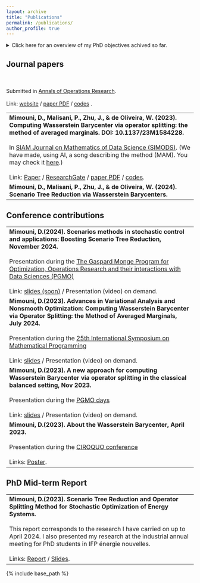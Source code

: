 ```yaml
---
layout: archive
title: "Publications"
permalink: /publications/
author_profile: true
---
```


<!-- You can also find my articles on <a href="https://scholar.google.com/citations?user=WUwMZtIAAAAJ&hl=fr">my Google Scholar profile</a>. -->

<details>
<summary>Click here for an overview of my PhD objectives achived so far.</summary>
<hr style="height: 3px; background-color: black;">

Managing uncertainties in multistage stochastic optimization poses a substantial challenge, necessitating a  a complex trade-off between, on the one hand, the representation of the uncertainties (i.e. the number of scenarios) and, on the other hand, the computational tractability. Scenario reduction methods, pioneered in 2003 by Dupavcova et al., offer a promising outlooks for achieving a satisfactory trade-off. However, the choice of distance metric for reducing scenario trees significantly influences solution quality. While clustering techniques have been prevalent, recent research has turned to Wasserstein-based methods to minimize transport distance between probabilty measures. <br><br>

My work presents a comprehensive investigation of the use of Wasserstein distance for scenario tree reduction in the context of multistage stochastic optimization. The Wasserstein barycenter (WB) serves as a tool for summarizing sets of probabilities, it appears in a number of disciplines, including applied probability, clustering and image processing. Numerically efficient methods to computing the WB rely on entropic regularization functions, resulting in approximate solutions due to limitations in solver capabilities. In contrast, this research introduces an exact approach based on the Douglas-Rachford splitting method directly applied to the WB linear optimization problem. The proposed solving algorithm achieves a trade-off between the numerical efficiency of regularization-based methods and the precision of exact LP solvers.<br><br>

 Kovacevic and Pichler develop a reduction algorithm based on nested Wasserstein distance. This algorithm consists of computing a significant amount of Wasserstein barycenters. The second contribution of this work is to implement dedicated WB computation algorithms, including the Iterative Bregmann Projection method (IBP), Sinkhorn distance, and the newly introduced Method of Averaged Marginals (MAM) in the algorithm proposed in their work, Kovacevic and Pichler, to accelerate its performances.<br><br>

By proposing efficient algorithms for computing Wasserstein barycenters and reducing scenario trees, we address critical challenges in managing uncertainties in multistage stochastic optimization. Looking ahead, future research directions include further exploration of the interplay between optimization algorithms and stochastic processes to refine scenario tree reduction methodologies and enhance the applicability of Wasserstein-based methods in complex optimization problems. 

<hr style="height: 3px; background-color: black;">
</details>

## Journal papers

<table>
  <tr>
    <td>
      <b>Mimouni, D., Malisani, P., Zhu, J., & de Oliveira, W. (2023). Computing Wasserstein Barycenter via operator splitting: the method of averaged marginals. DOI: 10.1137/23M1584228.</b><br><br>
      In <a href="https://epubs.siam.org/doi/abs/10.1137/23M1584228">SIAM Journal on Mathematics of Data Science (SIMODS)</a>. (We have made, using AI, a song describing the method (MAM). You may check it <a href="https://drive.google.com/file/d/1ZN8mGAFXmsbvSU3s83v1qkVVg0oKJkI7/view?usp=drive_link">here</a>.)<br><br>
      Link: <a href="https://epubs.siam.org/doi/abs/10.1137/23M1584228">Paper</a> / <a href="https://www.researchgate.net/publication/373838665_Computing_Wasserstein_Barycenter_via_operator_splitting_the_method_of_averaged_marginals">ResearchGate</a> / <a href="/files/Computing_Wasserstein_Barycenters_via_operator_splitting.pdf">paper PDF</a> / <a href="https://ifpen-gitlab.appcollaboratif.fr/detocs/mam_wb">codes</a>.
    </td>
  </tr>

   <tr>
    <td><b>Mimouni, D., Malisani, P., Zhu, J., & de Oliveira, W. (2024). Scenario Tree Reduction via Wasserstein Barycenters.</b> </td>
<br><br>
    Submitted in <a href="https://link.springer.com/journal/10479">Annals of Operations Research</a>.  
<br><br>
    Link: <a href="https://www.researchgate.net/publication/">website</a> / <a href="/files/reduction_tree.pdf">paper PDF</a> / <a href="https://github.com/dan-mim/Nested_tree_reduction">codes</a> .
    
  </tr>
</table>


## Conference contributions

<table>
  <tr>
    <td>
      <b>Mimouni, D.(2024). Scenarios methods in stochastic control and applications: Boosting Scenario Tree Reduction, November 2024.</b><br><br>
      Presentation during the <a href="https://www.fondation-hadamard.fr/fr/programmes/les-programmes-thematiques/home/pgmo-days/">The Gaspard Monge Program for Optimization, Operations Research and their interactions with Data Sciences (PGMO)</a><br><br>
      Link: <a href="/files/PGMO2.pdf">slides (soon)</a> / Presentation (video) on demand.
    </td>
  </tr>

  <tr>
    <td>
      <b>Mimouni, D.(2023). Advances in Variational Analysis and Nonsmooth Optimization: Computing Wasserstein Barycenter via Operator Splitting: the Method of Averaged Marginals, July 2024.</b><br><br>
      Presentation during the <a href="https://ismp2024.gerad.ca/">25th International Symposium on Mathematical Programming</a><br><br>
      Link: <a href="/files/ISMP.pdf">slides</a> / Presentation (video) on demand.
    </td>
  </tr>

  <tr>
    <td>
      <b>Mimouni, D.(2023). A new approach for computing Wasserstein Barycenter via operator splitting in the classical balanced setting, Nov 2023.</b><br><br>
      Presentation during the <a href="https://smf.emath.fr/evenements-smf/pgmo-days-2023">PGMO days</a><br><br>
      Link: <a href="/files/PGMOdays.pdf">slides</a> / Presentation (video) on demand.
    </td>
  </tr>

  <tr>
    <td>
      <b>Mimouni, D.(2023). About the Wasserstein Barycenter, April 2023.</b><br><br>
      Presentation during the <a href="https://smf.emath.fr/evenements-smf/pgmo-days-2023">CIROQUO conference</a><br><br>
      Links: <a href="/files/CIROQUO_Wasserstein.pdf">Poster</a>.
    </td>
  </tr>
</table>

## PhD Mid-term Report
<table>
  <tr>
    <td>
      <b>Mimouni, D.(2023). Scenario Tree Reduction and Operator Splitting Method for Stochastic Optimization of Energy Systems.</b><br><br>
      This report corresponds to the research I have carried on up to April 2024. I also presented my research at the industrial annual meeting for PhD students in IFP énergie nouvelles.<br><br>
      Links: <a href="/files/MIMOUNI_Daniel_R11.pdf">Report</a> / <a href="/files/mid-phd_Mimouni_Daniel_R11.pdf">Slides</a>.
    </td>
  </tr>
</table>


<!-- ## Journal papers

<table>
  <tr>
    <td rowspan="3" style="width: 50px;"><b>J1</b></td>
    <td>S. W. Combettes, P. Boniol, A. Mazarguil, D. Wang, D. Vaquero-Ramos, M. Chauveau, L. Oudre, N. Vayatis, P.-P. Vidal, A. Roren, and M.-M. Lefèvre-Colau. "Arm-CODA: A Data Set of Upper-limb Human Movement During Routine Examination." <i>Image Processing On Line (IPOL)</i>, 14:1-13, 2024.</td>
  </tr>
  <tr>
    <td>Data set name: Arm-CODA.</td>
  </tr>
  <tr>
    <td>Links: <a href="https://www.ipol.im/pub/art/2024/494/">website</a> / <a href="https://www.ipol.im/pub/art/2024/494/article.pdf">paper PDF</a> / <a href="https://ipolcore.ipol.im/demo/clientApp/demo.html?id=494">demo</a>.</td>
  </tr>
</table>


## International conference papers

<table>
  <tr>
    <td rowspan="3" style="width: 50px;"><b>IC3</b></td>
    <td>S. W. Combettes, C. Truong, and L. Oudre. "Symbolic representation for time series." To appear in <i>Proceedings of the European Signal Processing Conference (EUSIPCO)</i>, Lyon, France, 2024.</td>
  </tr>
  <tr>
    <td>Method name: ASTRIDE.</td>
  </tr>
  <tr>
    <td>Links: <a href="http://www.laurentoudre.fr/publis/EUSIPCO2024symb.pdf">paper PDF</a> / <a href="https://eusipcolyon.sciencesconf.org/">EUSIPCO 2024</a>.</td>
  </tr>

  <tr>
    <td rowspan="3" style="width: 50px;"><b>IC2</b></td>
    <td>S. W. Combettes, P. Boniol, C. Truong, and L. Oudre. "d_{symb} playground: an interactive tool to explore large multivariate time series datasets." In <i>Proceedings of the International Conference on Data Engineering (ICDE)</i>, Utrecht, Netherlands, 2024.</td>
  </tr>
  <tr>
    <td>Method name: $d_{symb}$ playground.</td>
  </tr>
  <tr>
    <td>Links: <a href="https://icde2024.github.io/demos.html">website</a> / <a href="http://www.laurentoudre.fr/publis/dsymb_demo.pdf">paper PDF</a> / <a href="/files/2024_05_15_dsymb_playground_poster.pdf">poster PDF</a> / <a href="https://github.com/boniolp/dsymb-playground">GitHub</a> / <a href="https://dsymb-playground.streamlit.app/">Streamlit app</a> / <a href="https://youtu.be/4verma-Aqo8">4 min YouTube video</a> / <a href="https://icde2024.github.io/">ICDE 2024</a>.</td>
  </tr>

  <tr>
    <td rowspan="3" style="width: 50px;"><b>IC1</b></td>
    <td>S. W. Combettes, C. Truong, and L. Oudre. "An Interpretable Distance Measure for Multivariate Non-Stationary Physiological Signals." In <i>Proceedings of the International Conference on Data Mining Workshops (ICDMW)</i>, Shanghai, China, 2023.</td>
  </tr>
  <tr>
    <td>Method name: $d_{symb}$.</td>
  </tr>
  <tr>
    <td>Links: <a href="https://ieeexplore.ieee.org/abstract/document/10411636">website</a> / <a href="http://www.laurentoudre.fr/publis/ICDM2023.pdf">paper PDF</a> / <a href="/files/2023_12_01_dsymb_icdm_slides.pdf">slides PDF</a> / <a href="/files/2023_12_01_dsymb_icdm_poster.pdf">poster PDF</a> / <a href="https://github.com/sylvaincom/d-symb">GitHub</a> / <a href="https://www.cloud-conf.net/icdm2023/index.html">ICDM 2023</a> / <a href="https://ai4ts.github.io/icdm2023">AI4TS workshop</a>.</td>
  </tr>
</table>

## Preprints

<table>
  <tr>
    <td rowspan="3" style="width: 50px;"><b>PR1</b></td>
    <td>S. W. Combettes, C. Truong, and L. Oudre. "ASTRIDE: Adaptive Symbolization for Time Series Databases." <i>arXiv</i>, abs/2302.04097, 2023.</td>
  </tr>
  <tr>
    <td>Method name: ASTRIDE.</td>
  </tr>
  <tr>
    <td>Links: <a href="https://arxiv.org/abs/2302.04097">website</a> / <a href="https://arxiv.org/pdf/2302.04097.pdf">paper PDF</a> / <a href="https://github.com/sylvaincom/astride">GitHub</a>.</td>
  </tr>
</table> -->

<!-- <table>
  <tr>
    <th>Year</th>
    <th>Authors</th>
    <th>Title</th>
    <th>Conference / journal</th>
    <th>Status</th>
  </tr>
  <tr>
    <td>2024</td>
    <td>S. W. Combettes, P. Boniol, C. Truong, and L. Oudre</td>
    <td>$d_{symb}$ playground: an interactive tool to explore large multivariate time series datasets</td>
    <td>Proceedings of the International Conference on Data Engineering (ICDE)</td>
    <td>accepted</td>
  </tr>
  <tr>
    <td>2024</td>
    <td>S. W. Combettes, C. Truong, and L. Oudre</td>
    <td>Arm-CODA: A Dataset of Upper-limb Human Movement during Routine Examination</td>
    <td>Image Processing On Line</td>
    <td>published</td>
  </tr>
  <tr>
    <td>2023</td>
    <td>S. W. Combettes, C. Truong, and L. Oudre</td>
    <td>An Interpretable Distance Measure for Multivariate Non-Stationary Physiological Signals</td>
    <td>Proceedings of the Proceedings of the International Conference on Data Mining Workshops (ICDMW)</td>
    <td>published</td>
  </tr>
  <tr>
    <td>2023</td>
    <td>S. W. Combettes, C. Truong, and L. Oudre</td>
    <td>ASTRIDE: Adaptive Symbolization for Time Series Databases </td>
    <td>arXiv</td>
    <td>preprint</td>
  </tr>
</table> -->


{% include base_path %}

<!-- {% for post in site.publications reversed %}
  {% include archive-single.html %}
{% endfor %} -->
